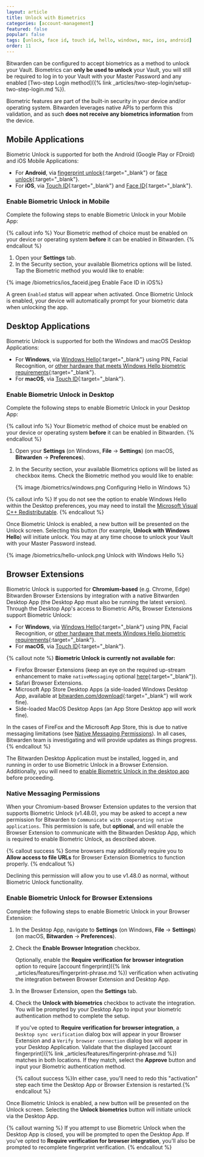 ```yaml
---
layout: article
title: Unlock with Biometrics
categories: [account-management]
featured: false
popular: false
tags: [unlock, face id, touch id, hello, windows, mac, ios, android]
order: 11
---
```


Bitwarden can be configured to accept biometrics as a method to unlock your Vault. Biometrics can **only be used to unlock** your Vault, you will still be required to log in to your Vault with your Master Password and any enabled [Two-step Login method]({% link _articles/two-step-login/setup-two-step-login.md %}).

Biometric features are part of the built-in security in your device and/or operating system. Bitwarden leverages native APIs to perform this validation, and as such **does not receive any biometrics information** from the device.

## Mobile Applications

Biometric Unlock is supported for both the Android (Google Play or FDroid) and iOS Mobile Applications:
- For **Android**, via [fingerprint unlock](https://support.google.com/nexus/answer/6285273?hl=en){:target="\_blank"} or [face unlock](https://support.google.com/pixelphone/answer/9517039?hl=en){:target="\_blank"}.
- For **iOS**, via [Touch ID](https://support.apple.com/en-us/HT201371){:target="\_blank"} and [Face ID](https://support.apple.com/en-us/HT208109){:target="\_blank"}.

### Enable Biometric Unlock in Mobile

Complete the following steps to enable Biometric Unlock in your Mobile App:

{% callout info %}
Your Biometric method of choice must be enabled on your device or operating system **before** it can be enabled in Bitwarden.
{% endcallout %}

1. Open your **Settings** tab.
2. In the Security section, your available Biometrics options will be listed. Tap the Biometric method you would like to enable:

{% image /biometrics/ios_faceid.jpeg Enable Face ID in iOS%}

A green `Enabled` status will appear when activated. Once Biometric Unlock is enabled, your device will automatically prompt for your biometric data when unlocking the app.

## Desktop Applications

Biometric Unlock is supported for both the Windows and macOS Desktop Applications:
- For **Windows**, via [Windows Hello](https://docs.microsoft.com/en-us/windows-hardware/design/device-experiences/windows-hello){:target="\_blank"} using PIN, Facial Recognition, or [other hardware that meets Windows Hello biometric requirements](https://docs.microsoft.com/en-us/windows-hardware/design/device-experiences/windows-hello-biometric-requirements){:target="\_blank"}.
- For **macOS**, via [Touch ID](https://support.apple.com/en-us/HT207054){:target="\_blank"}.

### Enable Biometric Unlock in Desktop

Complete the following steps to enable Biometric Unlock in your Desktop App:

{% callout info %}
Your Biometric method of choice must be enabled on your device or operating system **before** it can be enabled in Bitwarden.
{% endcallout %}

1. Open your **Settings** (on Windows, **File** &rarr; **Settings**) (on macOS, **Bitwarden** &rarr; **Preferences**).
2. In the Security section, your available Biometrics options will be listed as checkbox items. Check the Biometric method you would like to enable:

   {% image /biometrics/windows.png Configuring Hello in Windows %}

{% callout info %}
If you do not see the option to enable Windows Hello within the Desktop preferences, you may need to install the [Microsoft Visual C++ Redistributable](https://support.microsoft.com/en-us/help/2977003/the-latest-supported-visual-c-downloads).
{% endcallout %}

Once Biometric Unlock is enabled, a new button will be presented on the Unlock screen. Selecting this button (for example, **Unlock with Windows Hello**) will initiate unlock. You may at any time choose to unlock your Vault with your Master Password instead.

{% image /biometrics/hello-unlock.png Unlock with Windows Hello %}

## Browser Extensions

Biometric Unlock is supported for **Chromium-based** (e.g. Chrome, Edge) Bitwarden Browser Extensions by integration with a native Bitwarden Desktop App (the Desktop App must also be running the latest version). Through the Desktop App's access to Biometric APIs, Browser Extensions support Biometric Unlock:
- For **Windows**, via [Windows Hello](https://docs.microsoft.com/en-us/windows-hardware/design/device-experiences/windows-hello){:target="\_blank"} using PIN, Facial Recognition, or [other hardware that meets Windows Hello biometric requirements](https://docs.microsoft.com/en-us/windows-hardware/design/device-experiences/windows-hello-biometric-requirements){:target="\_blank"}.
- For **macOS**, via [Touch ID](https://support.apple.com/en-us/HT207054){:target="\_blank"}.

{% callout note %}
**Biometric Unlock is currently not available for:**

- Firefox Browser Extensions (keep an eye on the required up-stream enhancement to make `nativeMessaging` optional [here](https://bugzilla.mozilla.org/show_bug.cgi?id=1630415){:target="\_blank"}).
- Safari Browser Extensions.
- Microsoft App Store Desktop Apps (a side-loaded Windows Desktop App, available at [bitwarden.com/download](https://bitwarden.com/download){:target="\_blank"} will work fine).
- Side-loaded MacOS Desktop Apps (an App Store Desktop app will work fine).

In the cases of FireFox and the Microsoft App Store, this is due to native messaging limitations (see [Native Messaging Permissions](#native-messaging-permissions)). In all cases, Bitwarden team is investigating and will provide updates as things progress.
{% endcallout %}

The Bitwarden Desktop Application must be installed, logged in, and running in order to use Biometric Unlock in a Browser Extension. Additionally, you will need to [enable Biometric Unlock in the desktop app](#enable-biometric-unlock-in-desktop) before proceeding.

### Native Messaging Permissions

When your Chromium-based Browser Extension updates to the version that supports Biometric Unlock (v1.48.0), you may be asked to accept a new permission for Bitwarden to `Communicate with cooperating native applications`. This permission is safe, but **optional**, and will enable the Browser Extension to communicate with the Bitwarden Desktop App, which is required to enable Biometric Unlock, as described above.

{% callout success %}
Some browsers may additionally require you to **Allow access to file URLs** for Browser Extension Biometrics to function properly.
{% endcallout %}

Declining this permission will allow you to use v1.48.0 as normal, without Biometric Unlock functionality.

### Enable Biometric Unlock for Browser Extensions

Complete the following steps to enable Biometric Unlock in your Browser Extension:

1. In the Desktop App, navigate to **Settings** (on Windows, **File** &rarr; **Settings**) (on macOS, **Bitwarden** &rarr; **Preferences**).
2. Check the **Enable Browser Integration** checkbox.

   Optionally, enable the **Require verification for browser integration** option to require [account fingerprint]({% link _articles/features/fingerprint-phrase.md %}) verification when activating the integration between Browser Extension and Desktop App.
3. In the Browser Extension, open the **Settings** tab.
4. Check the **Unlock with biometrics** checkbox to activate the integration. You will be prompted by your Desktop App to input your biometric authentication method to complete the setup.

   If you've opted to **Require verification for browser integration**, a `Desktop sync verification` dialog box will appear in your Browser Extension and a `Verify browser connection` dialog box will appear in your Desktop Application. Validate that the displayed [account fingerprint]({% link _articles/features/fingerprint-phrase.md %}) matches in both locations. If they match, select the **Approve** button and input your Biometric authentication method.

   {% callout success %}In either case, you'll need to redo this "activation" step each time the Desktop App or Browser Extension is restarted.{% endcallout %}

Once Biometric Unlock is enabled, a new button will be presented on the Unlock screen. Selecting the **Unlock biometrics** button will initiate unlock via the Desktop App.

{% callout warning %}
If you attempt to use Biometric Unlock when the Desktop App is closed, you will be prompted to open the Desktop App. If you've opted to **Require verification for browser integration**, you'll also be prompted to recomplete fingerprint verification.
{% endcallout %}
